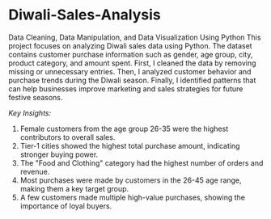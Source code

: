 # Diwali-Sales-Analysis
Data Cleaning, Data Manipulation, and Data Visualization Using Python 
This project focuses on analyzing Diwali sales data using Python. The dataset contains customer purchase information such as gender, age group, city, product category, and amount spent. First, I cleaned the data by removing missing or unnecessary entries. Then, I analyzed customer behavior and purchase trends during the Diwali season. Finally, I identified patterns that can help businesses improve marketing and sales strategies for future festive seasons.

*Key Insights:*
1. Female customers from the age group 26-35 were the highest contributors to overall sales.
2. Tier-1 cities showed the highest total purchase amount, indicating stronger buying power.
3. The "Food and Clothing" category had the highest number of orders and revenue.
4. Most purchases were made by customers in the 26-45 age range, making them a key target group.
5. A few customers made multiple high-value purchases, showing the importance of loyal buyers.


